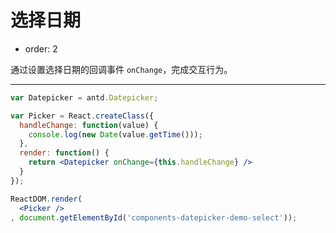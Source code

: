 # 选择日期

- order: 2

通过设置选择日期的回调事件 `onChange`，完成交互行为。

---

````jsx
var Datepicker = antd.Datepicker;

var Picker = React.createClass({
  handleChange: function(value) {
    console.log(new Date(value.getTime()));
  },
  render: function() {
    return <Datepicker onChange={this.handleChange} />
  }
});

ReactDOM.render(
  <Picker />
, document.getElementById('components-datepicker-demo-select'));
````
